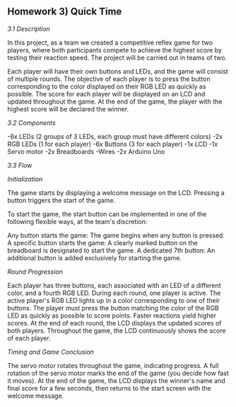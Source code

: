 ## Homework 3) Quick Time
_3.1 Description_

In this project, as a team we created a competitive reflex game for two players, where both participants compete to achieve the highest score by testing their reaction speed. The project will be carried out in teams of two.

Each player will have their own buttons and LEDs, and the game will consist of multiple rounds. The objective of each player is to press the button corresponding to the color displayed on their RGB LED as quickly as possible. The score for each player will be displayed on an LCD and updated throughout the game. At the end of the game, the player with the highest score will be declared the winner.

_3.2 Components_

-6x LEDs (2 groups of 3 LEDs, each group must have different colors)
-2x RGB LEDs (1 for each player)
-6x Buttons (3 for each player)
-1x LCD
-1x Servo motor
-2x Breadboards
-Wires
-2x Arduino Uno

_3.3 Flow_

_Initialization_

The game starts by displaying a welcome message on the LCD. Pressing a button triggers the start of the game.

To start the game, the start button can be implemented in one of the following flexible ways, at the team's discretion:

Any button starts the game: The game begins when any button is pressed.
A specific button starts the game: A clearly marked button on the breadboard is designated to start the game.
A dedicated 7th button: An additional button is added exclusively for starting the game.

_Round Progression_

Each player has three buttons, each associated with an LED of a different color, and a fourth RGB LED.
During each round, one player is active.
The active player's RGB LED lights up in a color corresponding to one of their buttons. The player must press the button matching the color of the RGB LED as quickly as possible to score points. Faster reactions yield higher scores.
At the end of each round, the LCD displays the updated scores of both players.
Throughout the game, the LCD continuously shows the score of each player.

_Timing and Game Conclusion_

The servo motor rotates throughout the game, indicating progress. A full rotation of the servo motor marks the end of the game (you decide how fast it moves).
At the end of the game, the LCD displays the winner's name and final score for a few seconds, then returns to the start screen with the welcome message.

